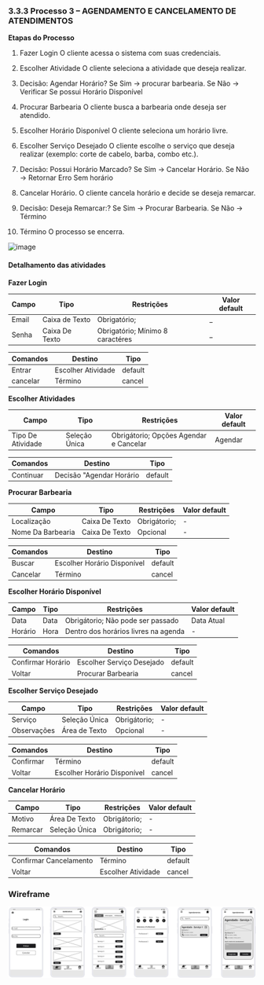 ### 3.3.3 Processo 3 – AGENDAMENTO E CANCELAMENTO DE ATENDIMENTOS 


**Etapas do Processo**

01. Fazer Login
O cliente acessa o sistema com suas credenciais.

02. Escolher Atividade
O cliente seleciona a atividade que deseja realizar.

03. Decisão: Agendar Horário?
Se Sim → procurar barbearia.
Se Não → Verificar Se possui Horário Disponível

04. Procurar Barbearia
O cliente busca a barbearia onde deseja ser atendido.

05. Escolher Horário Disponível
O cliente seleciona um horário livre.

06. Escolher Serviço Desejado
O cliente escolhe o serviço que deseja realizar (exemplo: corte de cabelo, barba, combo etc.).

07. Decisão: Possui Horário Marcado?
Se Sim → Cancelar Horário.
Se Não → Retornar Erro Sem horário

08. Cancelar Horário.
O cliente cancela horário e decide se deseja remarcar.

09. Decisão: Deseja Remarcar:?
Se Sim → Procurar Barbearia.
Se Não → Término

10. Término
O processo se encerra.



<img width="1657" height="621" alt="image" src="https://github.com/user-attachments/assets/ab0a843a-3d3e-47d3-a19c-ca09f90bd829" />






#### Detalhamento das atividades

**Fazer Login**


| **Campo**       | **Tipo**         | **Restrições** | **Valor default** |
| ---             | ---              | ---               | ---            |
| Email | Caixa de Texto  |  Obrigatório;               |         _          |
| Senha             | Caixa De Texto             | Obrigatório; Mínimo 8 caractéres            |      _       |


| **Comandos**         |  **Destino**                   | **Tipo** |
| ---                  | ---                            | ---               |
| Entrar            | Escolher Atividade              | default           |
| cancelar            | Término  | cancel               |





**Escolher Atividades**

| **Campo**       | **Tipo**         | **Restrições** | **Valor default** |
| ---             | ---              | ---            | ---               |
| Tipo De Atividade | Seleção Única  | Obrigátorio; Opções Agendar e Cancelar              |  Agendar                 |

| **Comandos**         |  **Destino**                   | **Tipo**          |
| ---                  | ---                            | ---               |
| Continuar                  | Decisão "Agendar Horário                            | default               |





**Procurar Barbearia**

| **Campo**       | **Tipo**         | **Restrições** | **Valor default** |
| ---             | ---              | ---            | ---               |
| Localização | Caixa De Texto  | Obrigátorio; |  -                 |
| Nome Da Barbearia               | Caixa De Texto                | Opcional               |     -             |

| **Comandos**         |  **Destino**                   | **Tipo**          |
| ---                  | ---                            | ---               |
| Buscar                | Escolher Horário Disponível                            | default               |
| Cancelar            | Término  | cancel               |





**Escolher Horário Disponível**

| **Campo**       | **Tipo**         | **Restrições** | **Valor default** |
| ---             | ---              | ---            | ---               |
| Data | Data  | Obrigátorio; Não pode ser passado |  Data Atual                 |
| Horário                | Hora                 | Dentro dos horários livres na agenda               |  -                |          

| **Comandos**         |  **Destino**                   | **Tipo**          |
| ---                  | ---                            | ---               |
| Confirmar Horário                | Escolher Serviço Desejado                            | default               |
| Voltar            | Procurar Barbearia  | cancel               |





**Escolher Serviço Desejado**

| **Campo**       | **Tipo**         | **Restrições** | **Valor default** |
| ---             | ---              | ---            | ---               |
| Serviço | Seleção Única  | Obrigátorio; |  -                 |
| Observações                | Área de Texto                 | Opcional              |  -                 |


| **Comandos**         |  **Destino**                   | **Tipo**          |
| ---                  | ---                            | ---               |
| Confirmar                | Término                            | default               |
| Voltar           | Escolher Horário Disponível  | cancel               |




**Cancelar Horário**

| **Campo**       | **Tipo**         | **Restrições** | **Valor default** |
| ---             | ---              | ---            | ---               |
| Motivo | Área De Texto  | Obrigátorio; |  -                 |
| Remarcar | Seleção Única  | Obrigátorio; |  -                 |


| **Comandos**         |  **Destino**                   | **Tipo**          |
| ---                  | ---                            | ---               |
| Confirmar Cancelamento               | Término                           | default               |
| Voltar            | Escolher Atividade  | cancel               |

### Wireframe

![Wireframe](../images/wireframe/Wireframe-03.jpg)


